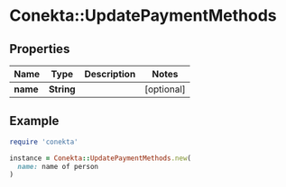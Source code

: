 # Conekta::UpdatePaymentMethods

## Properties

| Name | Type | Description | Notes |
| ---- | ---- | ----------- | ----- |
| **name** | **String** |  | [optional] |

## Example

```ruby
require 'conekta'

instance = Conekta::UpdatePaymentMethods.new(
  name: name of person
)
```


